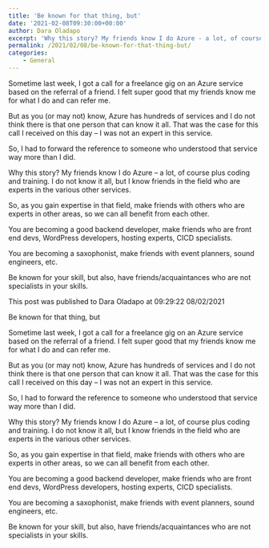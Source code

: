 ```yaml
---
title: 'Be known for that thing, but'
date: '2021-02-08T09:30:00+00:00'
author: Dara Oladapo
excerpt: 'Why this story? My friends know I do Azure - a lot, of course plus coding and training. I do not know it all, but I know friends in the field who are experts in the various other services.'
permalink: /2021/02/08/be-known-for-that-thing-but/
categories:
    - General
---
```


Sometime last week, I got a call for a freelance gig on an Azure service based on the referral of a friend. I felt super good that my friends know me for what I do and can refer me.

But as you (or may not) know, Azure has hundreds of services and I do not think there is that one person that can know it all. That was the case for this call I received on this day – I was not an expert in this service.

So, I had to forward the reference to someone who understood that service way more than I did.

Why this story? My friends know I do Azure – a lot, of course plus coding and training. I do not know it all, but I know friends in the field who are experts in the various other services.

So, as you gain expertise in that field, make friends with others who are experts in other areas, so we can all benefit from each other.

You are becoming a good backend developer, make friends who are front end devs, WordPress developers, hosting experts, CICD specialists.

You are becoming a saxophonist, make friends with event planners, sound engineers, etc.

Be known for your skill, but also, have friends/acquaintances who are not specialists in your skills.

This post was published to Dara Oladapo at 09:29:22 08/02/2021

Be known for that thing, but

Sometime last week, I got a call for a freelance gig on an Azure service based on the referral of a friend. I felt super good that my friends know me for what I do and can refer me.

But as you (or may not) know, Azure has hundreds of services and I do not think there is that one person that can know it all. That was the case for this call I received on this day – I was not an expert in this service.

So, I had to forward the reference to someone who understood that service way more than I did.

Why this story? My friends know I do Azure – a lot, of course plus coding and training. I do not know it all, but I know friends in the field who are experts in the various other services.

So, as you gain expertise in that field, make friends with others who are experts in other areas, so we can all benefit from each other.

You are becoming a good backend developer, make friends who are front end devs, WordPress developers, hosting experts, CICD specialists.

You are becoming a saxophonist, make friends with event planners, sound engineers, etc.

Be known for your skill, but also, have friends/acquaintances who are not specialists in your skills.
